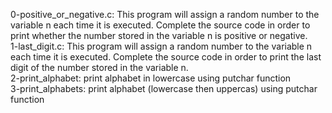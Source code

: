 0-positive_or_negative.c: This program will assign a random number to the variable n each time it is executed. Complete the source code in order to print whether the number stored in the variable n is positive or negative.  
1-last_digit.c: This program will assign a random number to the variable n each time it is executed. Complete the source code in order to print the last digit of the number stored in the variable n.  
2-print_alphabet: print alphabet in lowercase using putchar function  
3-print_alphabets: print alphabet (lowercase then uppercas) using putchar function
